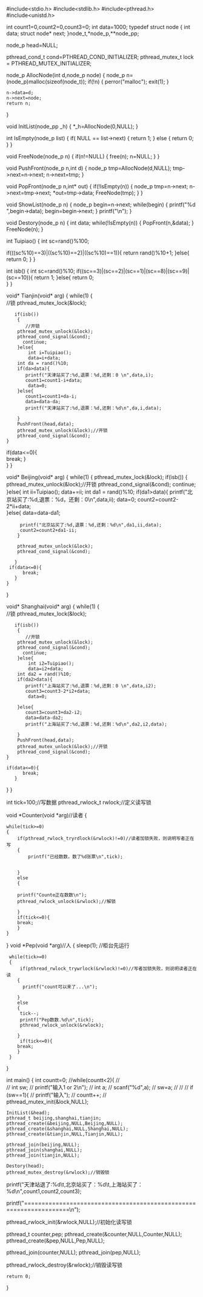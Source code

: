 #include<stdio.h>
#include<stdlib.h>
#include<pthread.h>
#include<unistd.h>

int count1=0,count2=0,count3=0;
int data=1000;
typedef struct node
{
    int data;
    struct node* next;
}node_t,*node_p,**node_pp;

node_p head=NULL;

pthread_cond_t cond=PTHREAD_COND_INITIALIZER;
pthread_mutex_t lock = PTHREAD_MUTEX_INITIALIZER;


node_p AllocNode(int d,node_p node)
{
    node_p n=(node_p)malloc(sizeof(node_t));
    if(!n)
    {
        perror("malloc");
        exit(1);
    }

    n->data=d;
    n->next=node;
    return n;

}

void InitList(node_pp _h)
{
    *_h=AllocNode(0,NULL);
}

int IsEmpty(node_p list)
{
    if( NULL == list->next)
    {
        return 1;
    }
    else
    {
        return 0;
    }
}

void FreeNode(node_p n)
{
    if(n!=NULL)
    {
        free(n);
        n=NULL;
    }
}

void PushFront(node_p n,int d)
{
    node_p tmp=AllocNode(d,NULL);
    tmp->next=n->next;
    n->next=tmp;
}

void PopFront(node_p n,int* out)
{
    if(!IsEmpty(n))
    {
        node_p tmp=n->next;
        n->next=tmp->next;
        *out=tmp->data;
        FreeNode(tmp);
    }
}

void ShowList(node_p n)
{
    node_p begin=n->next;
    while(begin)
    {
        printf("%d ",begin->data);
        begin=begin->next;
    }
    printf("\n");
}

void Destory(node_p n)
{
    int data;
    while(!IsEmpty(n))
    {
        PopFront(n,&data);
    }
    FreeNode(n);
}

int Tuipiao()
{
   int sc=rand()%100;
   
   if(((sc%10)==3)|((sc%10)==2)|((sc%10)==1)){
         return rand()%10+1;
   }else{
	return 0;
   }
}

int isb()
{
  int sc=rand()%10;
  if((sc==3)|(sc==2)|(sc==1)|(sc==8)|(sc==9)|(sc==10)){
         return 1;
   }else{
		return 0;   
   }
}

void* Tianjin(void* arg)
{
  while(1)
   {		
		//锁
      pthread_mutex_lock(&lock);
    
	   if(isb())
        {
		   //开锁
        pthread_mutex_unlock(&lock);
        pthread_cond_signal(&cond);
		  continue;
		}else{
			int i=Tuipiao();
		    data=i+data;
		int da = rand()%10;
		if(da>data){
		   printf("天津站买了:%d,退票：%d,还剩：0 \n",data,i);	  
		   count1=count1-i+data;
		    data=0;          
		}else{
		   count1=count1+da-i;
           data=data-da;
		   printf("天津站买了:%d,退票：%d,还剩：%d\n",da,i,data);	
		   
		}
        PushFront(head,data);
        pthread_mutex_unlock(&lock);//开锁
        pthread_cond_signal(&cond);   		 
    }
   if(data<=0){	   
	      break;
	   }      
  }
}

void* Beijing(void* arg)
{
    while(1)
    { 
     pthread_mutex_lock(&lock);
      if(isb())
        {
        pthread_mutex_unlock(&lock);//开锁
        pthread_cond_signal(&cond);
		  continue;
		}else{
		  int ii=Tuipiao();
		  data+=ii;
          int da1 = rand()%10;
          if(da1>data){
		  printf("北京站买了:%d,退票：%d，还剩：0\n",data,ii);
		   data=0;
		   count2=count2-2*ii+data;   
		}else{
          data=data-da1;
      
		 printf("北京站买了:%d,退票：%d,还剩：%d\n",da1,ii,data);
		 count2=count2+da1-ii;
		}
         
        pthread_mutex_unlock(&lock);
        pthread_cond_signal(&cond);
		 
	   }
     if(data<=0){	   
	      break;
	   }
    }
}


void* Shanghai(void* arg)
{
    while(1)
    {	   
		//锁
      pthread_mutex_lock(&lock);
    
	   if(isb())
        {
		   //开锁
        pthread_mutex_unlock(&lock);
        pthread_cond_signal(&cond);
		  continue;
		}else{
			int i2=Tuipiao();
		    data=i2+data;
		int da2 = rand()%10;
		if(da2>data){
		   printf("上海站买了:%d,退票：%d,还剩：0 \n",data,i2);	  
		   count3=count3-2*i2+data;
		    data=0;
       
		}else{
		   count3=count3+da2-i2;
           data=data-da2;     
		   printf("上海站买了:%d,退票：%d,还剩：%d\n",da2,i2,data);	
		
		}	 
        PushFront(head,data);
        pthread_mutex_unlock(&lock);//开锁
        pthread_cond_signal(&cond); 		
    }   

	if(data<=0){	   
	      break;
	   }    
  }
}

int tick=100;//写数据
pthread_rwlock_t rwlock;//定义读写锁

void *Counter(void *arg)//读者
{   

    while(tick>=0)
    {  
        if(pthread_rwlock_tryrdlock(&rwlock)!=0)//读者加锁失败，则说明写者正在写
        {
            printf("已经数数，数了%d张票\n",tick);
            

        }
        else
        {
        	
        printf("Counte正在数数\n"); 
        pthread_rwlock_unlock(&rwlock);//解锁

        }
        if(tick<=0){
		break;
		}
    }

}
void *Pep(void *arg)//人
{
     sleep(1);  //柜台先运行
     
     while(tick>=0)
     {  
         if(pthread_rwlock_trywrlock(&rwlock)!=0)//写者加锁失败，则说明读者正在读
        {
          printf("count可以来了...\n");
           
        }
        else
        {
         tick--;
         printf("Pep数数.%d\n",tick);
         pthread_rwlock_unlock(&rwlock);

        }
         if(tick<=0){
		break;
		}
     }

}


int main()
{
   int countt=0;
  //while(countt<2){
//	
//	int sw;
//	printf("输入1 or 2\n");
//	int a;
//	scanf("%d",a);
//	sw=a;
//
//   // if (sw==1){
//     printf("输入");
//  	countt++;
//  	
    pthread_mutex_init(&lock,NULL);

    InitList(&head);
    pthread_t beijing,shanghai,tianjin;
    pthread_create(&beijing,NULL,Beijing,NULL);
	pthread_create(&shanghai,NULL,Shanghai,NULL);
    pthread_create(&tianjin,NULL,Tianjin,NULL);

    pthread_join(beijing,NULL);
	pthread_join(shanghai,NULL);
    pthread_join(tianjin,NULL);
  
    Destory(head);
    pthread_mutex_destroy(&rwlock);//销毁锁
    
   printf("天津站退了:%d\t,北京站买了：%d\t,上海站买了：%d\n",count1,count2,count3);
   
  printf("===================================================================\n");

  


   pthread_rwlock_init(&rwlock,NULL);//初始化读写锁
   
   pthread_t counter,pep;
   pthread_create(&counter,NULL,Counter,NULL);
   pthread_create(&pep,NULL,Pep,NULL);

   pthread_join(counter,NULL);
   pthread_join(pep,NULL);

   pthread_rwlock_destroy(&rwlock);//销毁读写锁


	return 0;
	
}




  



